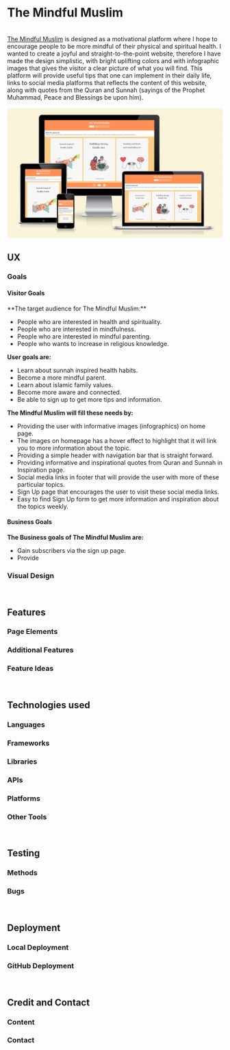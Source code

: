 <h1>The Mindful Muslim</h1>
<br>
<a href="https://mristimaki.github.io/themindfulmuslim/" target="_blank">The Mindful Muslim</a> is designed as a motivational platform where I hope to encourage people to be more mindful of their physical and spiritual health. I wanted to create a joyful and straight-to-the-point website, therefore I have made the design simplistic, with bright uplifting colors and with infographic images that gives the visitor a clear picture of what you will find. This platform will provide useful tips that one can implement in their daily life, links to social media platforms that reflects the content of this website, along with quotes from the Quran and Sunnah (sayings of the Prophet Muhammad, Peace and Blessings be upon him).
<br>
<br>
<img src="assets/images/homepage.png" alt="Homepage view on different devices">
<br>
<h2>UX</h2>

<h3>Goals</h3>

<h4>Visitor Goals</h4>
**The target audience for The Mindful Muslim:**

- People who are interested in health and spirituality.
- People who are interested in mindfulness.
- People who are interested in mindful parenting.
- People who wants to increase in religious knowledge. 

**User goals are:**

- Learn about sunnah inspired health habits.
- Become a more mindful parent.
- Learn about islamic family values.
- Become more aware and connected. 
- Be able to sign up to get more tips and information.

**The Mindful Muslim will fill these needs by:**

- Providing the user with informative images (infographics) on home page.
- The images on homepage has a hover effect to highlight that it will link you to more information about the topic.
- Providing a simple header with navigation bar that is straight forward.
- Providing informative and inspirational quotes from Quran and Sunnah in Inspiration page.
- Social media links in footer that will provide the user with more of these particular topics.
- Sign Up page that encourages the user to visit these social media links.
- Easy to find Sign Up form to get more information and inspiration about the topics weekly. 

<h4>Business Goals</h4>

**The Business goals of The Mindful Muslim are:**

- Gain subscribers via the sign up page.
- Provide 


<h3>Visual Design</h3>
<br>

<h2>Features</h2>

<h3>Page Elements</h3>
<h3>Additional Features</h3>
<h3>Feature Ideas</h3>
<br>

<h2>Technologies used</h2>

<h3>Languages</h3>
<h3>Frameworks</h3>
<h3>Libraries</h3>
<h3>APIs</h3>
<h3>Platforms</h3>
<h3>Other Tools</h3>
<br>

<h2>Testing</h2>

<h3>Methods</h3>
<h3>Bugs</h3>
<br>

<h2>Deployment</h2>

<h3>Local Deployment</h3>
<h3>GitHub Deployment</h3>
<br>

<h2>Credit and Contact</h2>

<h3>Content</h3>
<h3>Contact</h3>
